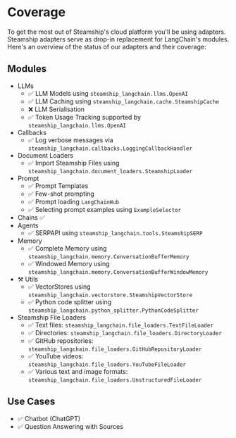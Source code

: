 # Coverage 

To get the most out of Steamship's cloud platform you'll be using adapters. Steamship adapters serve as drop-in replacement for LangChain's modules. Here's an overview of the status of our adapters and their coverage:


## Modules 

* LLMs
  * ✅ LLM Models using `steamship_langchain.llms.OpenAI`
  * ✅ LLM Caching using `steamship_langchain.cache.SteamshipCache`
  * ❌ LLM Serialisation 
  * ✅ Token Usage Tracking supported by `steamship_langchain.llms.OpenAI`
* Callbacks
  * ✅ Log verbose messages via `steamship_langchain.callbacks.LoggingCallbackHandler`
* Document Loaders
  * ✅ Import Steamship Files using `steamship_langchain.document_loaders.SteamshipLoader`
* Prompt
  * ✅ Prompt Templates
  * ✅ Few-shot prompting 
  * ✅ Prompt loading `LangChainHub`
  * ✅ Selecting prompt examples using `ExampleSelector`
* Chains ✅
* Agents 
  * ✅ SERPAPI using `steamship_langchain.tools.SteamshipSERP`
* Memory
  * ✅ Complete Memory using `steamship_langchain.memory.ConversationBufferMemory`
  * ✅ Windowed Memory using ``steamship_langchain.memory.ConversationBufferWindowMemory``
* ⚒️ Utils 
  * ✅ VectorStores using `steamship_langchain.vectorstore.SteamshipVectorStore`
  * ✅ Python code splitter using `steamship_langchain.python_splitter.PythonCodeSplitter`
* Steamship File Loaders
  * ✅ Text files: `steamship_langchain.file_loaders.TextFileLoader`
  * ✅ Directories: `steamship_langchain.file_loaders.DirectoryLoader`
  * ✅ GitHub repositories: `steamship_langchain.file_loaders.GitHubRepositoryLoader`
  * ✅ YouTube videos: `steamship_langchain.file_loaders.YouTubeFileLoader`
  * ✅ Various text and image formats: `steamship_langchain.file_loaders.UnstructuredFileLoader`

## Use Cases

* ✅ Chatbot (ChatGPT) 
* ✅ Question Answering with Sources


